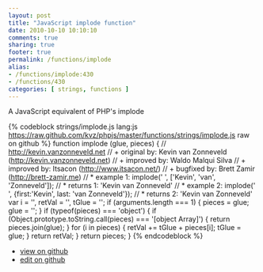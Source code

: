 ```yaml
---
layout: post
title: "JavaScript implode function"
date: 2010-10-10 10:10:10
comments: true
sharing: true
footer: true
permalink: /functions/implode
alias:
- /functions/implode:430
- /functions/430
categories: [ strings, functions ]
---
```

A JavaScript equivalent of PHP's implode
<!-- more -->
{% codeblock strings/implode.js lang:js https://raw.github.com/kvz/phpjs/master/functions/strings/implode.js raw on github %}
function implode (glue, pieces) {
    // http://kevin.vanzonneveld.net
    // +   original by: Kevin van Zonneveld (http://kevin.vanzonneveld.net)
    // +   improved by: Waldo Malqui Silva
    // +   improved by: Itsacon (http://www.itsacon.net/)
    // +   bugfixed by: Brett Zamir (http://brett-zamir.me)
    // *     example 1: implode(' ', ['Kevin', 'van', 'Zonneveld']);
    // *     returns 1: 'Kevin van Zonneveld'
    // *     example 2: implode(' ', {first:'Kevin', last: 'van Zonneveld'});
    // *     returns 2: 'Kevin van Zonneveld'
    var i = '',
        retVal = '',
        tGlue = '';
    if (arguments.length === 1) {
        pieces = glue;
        glue = '';
    }
    if (typeof(pieces) === 'object') {
        if (Object.prototype.toString.call(pieces) === '[object Array]') {
            return pieces.join(glue);
        } 
        for (i in pieces) {
            retVal += tGlue + pieces[i];
            tGlue = glue;
        }
        return retVal;
    }
    return pieces;
}
{% endcodeblock %}
<ul>
 <li><a href="https://github.com/kvz/phpjs/blob/master/functions/strings/implode.js">view on github</a></li>
 <li><a href="https://github.com/kvz/phpjs/edit/master/functions/strings/implode.js">edit on github</a></li>
</ul>
